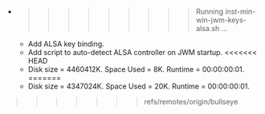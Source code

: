 * >>>>>>>>> Running inst-min-win-jwm-keys-alsa.sh ...
  * Add ALSA key binding.
  * Add script to auto-detect ALSA controller on JWM startup.
<<<<<<< HEAD
  * Disk size = 4460412K. Space Used = 8K. Runtime = 00:00:00:01.
=======
  * Disk size = 4347024K. Space Used = 20K. Runtime = 00:00:00:01.
>>>>>>> refs/remotes/origin/bullseye
